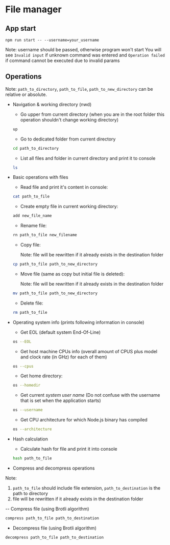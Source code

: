 # File manager

## App start

`npm run start -- --username=your_username`

Note: username should be passed, otherwise program won't start
You will see `Invalid input` if unknown command was entered and `Operation failed` if command cannot be executed due to invalid params

## Operations

Note: `path_to_directory`, `path_to_file`, `path_to_new_directory` can be relative or absolute.

- Navigation & working directory (nwd)

  - Go upper from current directory (when you are in the root folder this operation shouldn't change working directory)

  ```bash
  up
  ```

  - Go to dedicated folder from current directory

  ```bash
  cd path_to_directory
  ```

  - List all files and folder in current directory and print it to console

  ```bash
  ls
  ```

- Basic operations with files

  - Read file and print it's content in console:

  ```bash
  cat path_to_file
  ```

  - Create empty file in current working directory:

  ```bash
  add new_file_name
  ```

  - Rename file:

  ```bash
  rn path_to_file new_filename
  ```

  - Copy file:

    Note: file will be rewritten if it already exists in the destination folder

  ```bash
  cp path_to_file path_to_new_directory
  ```

  - Move file (same as copy but initial file is deleted):

    Note: file will be rewritten if it already exists in the destination folder

  ```bash
  mv path_to_file path_to_new_directory
  ```

  - Delete file:

  ```bash
  rm path_to_file
  ```

- Operating system info (prints following information in console)

  - Get EOL (default system End-Of-Line)

  ```bash
  os --EOL
  ```

  - Get host machine CPUs info (overall amount of CPUS plus model and clock rate (in GHz) for each of them)

  ```bash
  os --cpus
  ```

  - Get home directory:

  ```bash
  os --homedir
  ```

  - Get current _system user name_ (Do not confuse with the username that is set when the application starts)

  ```bash
  os --username
  ```

  - Get CPU architecture for which Node.js binary has compiled

  ```bash
  os --architecture
  ```

- Hash calculation

  - Calculate hash for file and print it into console

  ```bash
  hash path_to_file
  ```

- Compress and decompress operations

Note:

1. `path_to_file` should include file extension, `path_to_destination` is the path to directory
2. file will be rewritten if it already exists in the destination folder

-- Compress file (using Brotli algorithm)

```bash
compress path_to_file path_to_destination
```

- Decompress file (using Brotli algorithm)

```bash
decompress path_to_file path_to_destination
```
